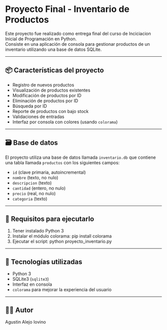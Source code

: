 # Proyecto Final - Inventario de Productos

Este proyecto fue realizado como entrega final del curso de Inciciacion Inicial de Programación en Python.  
Consiste en una aplicación de consola para gestionar productos de un inventario utilizando una base de datos SQLite.

---

## 📦 Características del proyecto

- Registro de nuevos productos
- Visualización de productos existentes
- Modificación de productos por ID
- Eliminación de productos por ID
- Búsqueda por ID
- Reporte de productos con bajo stock
- Validaciones de entradas
- Interfaz por consola con colores (usando `colorama`)

---

## 🗃️ Base de datos

El proyecto utiliza una base de datos llamada `inventario.db` que contiene una tabla llamada `productos` con los siguientes campos:

- `id` (clave primaria, autoincremental)
- `nombre` (texto, no nulo)
- `descripcion` (texto)
- `cantidad` (entero, no nulo)
- `precio` (real, no nulo)
- `categoria` (texto)

---

## 🧪 Requisitos para ejecutarlo

1. Tener instalado Python 3
2. Instalar el módulo colorama:
   pip install colorama
3. Ejecutar el script:
   python proyecto_inventario.py

---

## 🎨 Tecnologías utilizadas

- Python 3
- SQLite3 (`sqlite3`)
- Interfaz en consola
- `colorama` para mejorar la experiencia del usuario

---

## 👨‍💻 Autor
Agustin Alejo Iovino  
